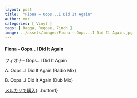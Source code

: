 ```yaml
---
layout: post
title:  "Fiona – Oops...I Did It Again"
author: mmr
categories: [ Vinyl ]
tags: [ Ragga, Reggae, 7inch ]
image: ../assets/images/Fiona – Oops...I Did It Again.jpg
---
```


#### Fiona – Oops...I Did It Again

フィオナ– Oops...I Did It Again

A. Oops...I Did It Again (Radio Mix)

B. Oops...I Did It Again (Dub Mix)

[メルカリで購入](https://jp.mercari.com/item/m36953561073){: .button1}

